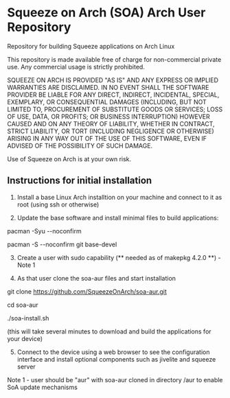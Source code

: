 # Squeeze on Arch (SOA) Arch User Repository

Repository for building Squeeze applications on Arch Linux

This repository is made available free of charge for
non-commercial private use. Any commercial usage is strictly
prohibited.

SQUEEZE ON ARCH IS PROVIDED "AS IS" AND ANY EXPRESS OR IMPLIED
WARRANTIES ARE DISCLAIMED. IN NO EVENT SHALL THE SOFTWARE PROVIDER BE
LIABLE FOR ANY DIRECT, INDIRECT, INCIDENTAL, SPECIAL, EXEMPLARY, OR
CONSEQUENTIAL DAMAGES (INCLUDING, BUT NOT LIMITED TO, PROCUREMENT OF
SUBSTITUTE GOODS OR SERVICES; LOSS OF USE, DATA, OR PROFITS; OR
BUSINESS INTERRUPTION) HOWEVER CAUSED AND ON ANY THEORY OF LIABILITY,
WHETHER IN CONTRACT, STRICT LIABILITY, OR TORT (INCLUDING NEGLIGENCE
OR OTHERWISE) ARISING IN ANY WAY OUT OF THE USE OF THIS SOFTWARE, EVEN
IF ADVISED OF THE POSSIBILITY OF SUCH DAMAGE.

Use of Squeeze on Arch is at your own risk.


## Instructions for initial installation

1) Install a base Linux Arch installtion on your machine and connect to it as root (using ssh or otherwise)

2) Update the base software and install minimal files to build applications:

pacman -Syu --noconfirm

pacman -S --noconfirm git base-devel

3) Create a user with sudo capability (** needed as of makepkg 4.2.0 **) - Note 1

4) As that user clone the soa-aur files and start installation

git clone https://github.com/SqueezeOnArch/soa-aur.git

cd soa-aur

./soa-install.sh

(this will take several minutes to download and build the applications for your device)

5) Connect to the device using a web browser to see the configuration interface and install optional components such as jivelite and squeeze server


Note 1 - user should be "aur" with soa-aur cloned in directory /aur to enable SoA update mechanisms
